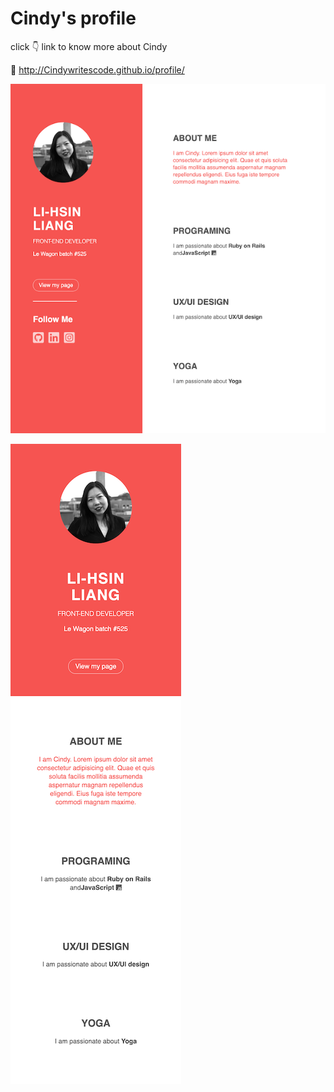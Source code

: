 # Cindy's profile
click 👇 link to know more about Cindy

🔗 http://Cindywritescode.github.io/profile/ 

![Image of Cindy's profile page screenshot](https://github.com/Cindywritescode/profile/blob/gh-pages/images/desktop_page.png)

![Image of Cindy's profile page mobile version screenshot](https://github.com/Cindywritescode/profile/blob/gh-pages/images/mobile_page.png)